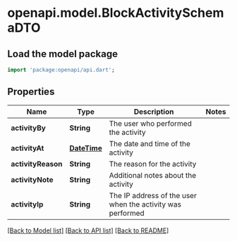 # openapi.model.BlockActivitySchemaDTO

## Load the model package
```dart
import 'package:openapi/api.dart';
```

## Properties
Name | Type | Description | Notes
------------ | ------------- | ------------- | -------------
**activityBy** | **String** | The user who performed the activity | 
**activityAt** | [**DateTime**](DateTime.md) | The date and time of the activity | 
**activityReason** | **String** | The reason for the activity | 
**activityNote** | **String** | Additional notes about the activity | 
**activityIp** | **String** | The IP address of the user when the activity was performed | 

[[Back to Model list]](../README.md#documentation-for-models) [[Back to API list]](../README.md#documentation-for-api-endpoints) [[Back to README]](../README.md)


